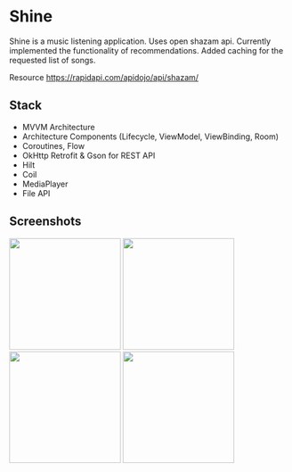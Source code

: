 # Shine
Shine is a music listening application. Uses open shazam api. Currently implemented the functionality of recommendations.
Added caching for the requested list of songs.

Resource
https://rapidapi.com/apidojo/api/shazam/

## Stack
+ MVVM Architecture
+ Architecture Components (Lifecycle, ViewModel, ViewBinding, Room)
+ Coroutines, Flow
+ OkHttp Retrofit & Gson for REST API
+ Hilt
+ Coil
+ MediaPlayer
+ File API



## Screenshots
<img src="https://user-images.githubusercontent.com/120521297/228855211-469a5f5c-ff79-4244-acd4-f0ae5cb405b8.png" width="200"> <img src="https://user-images.githubusercontent.com/120521297/228856587-d438aba2-c02f-4496-af37-ba8844fbf687.png" width="200"> <img src="https://user-images.githubusercontent.com/120521297/228856619-d40ebdec-3d13-4ad2-88b5-e78d356b1f37.png" width="200"> <img src="https://user-images.githubusercontent.com/120521297/228856629-b9e772c1-39b6-4dbf-8e87-9593de19840c.png" width="200"> 
